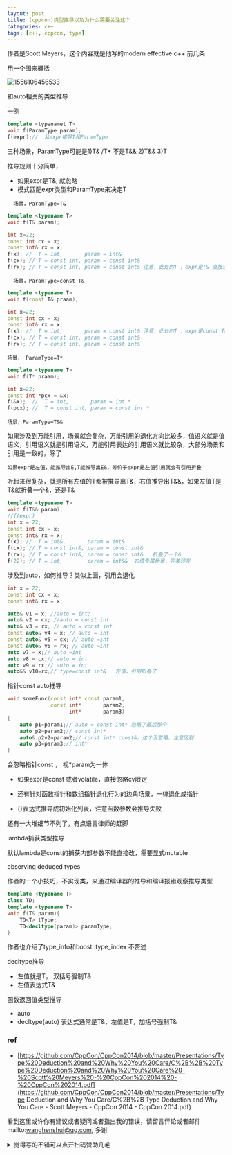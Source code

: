 ```yaml
---
layout: post
title: (cppcon)类型推导以及为什么需要关注这个
categories: c++
tags: [c++, cppcon, type]
---
```



作者是Scott Meyers，这个内容就是他写的modern effective c++ 前几条

用一个图来概括

![1556106456533](https://wanghenshui.github.io/assets/1556106456533.png)

和auto相关的类型推导

一例

```c++
template <typenamet T>
void f(ParamType param);
f(expr);//  从expr推导T和ParamType
```

三种场景，ParamType可能是1)T& /T*  不是T&& 2)T&& 3)T

 推导规则十分简单，

- 如果expr是T&, 就忽略
- 模式匹配expr类型和ParamType来决定T

`  场景，ParamType=T&`

```c++
template <typename T>
void f(T& param);

int x=22;
const int cx = x;
const int& rx = x;
f(x); //  T = int,       param = int&
f(cx); // T = const int, param = const int&
f(rx); // T = const int, param = const int& 注意，此处的T ，expr是T& 直接忽略了&
```

`  场景，ParamType=const T&`

```c++
template <typename T>
void f(const T& praam);

int x=22;
const int cx = x;
const int& rx = x;
f(x); //  T = int,       param = const int& 注意，此处的T ，expr是const T& 直接忽略了
f(cx); // T = const int, param = const int&
f(rx); // T = const int, param = const int& 
```

`场景， ParamType=T*`

```c++
template <typename T>
void f(T* praam);

int x=22;
const int *pcx = &x;
f(&x);  //  T = int,       param = int *
f(pcx); //  T = const int, param = const int *
```



`场景，ParamType=T&&`

如果涉及到万能引用，场景就会复杂，万能引用的退化方向比较多，值语义就是值语义，引用语义就是引用语义，万能引用表达的引用语义就比较杂，大部分场景和引用是一致的，除了

`如果expr是左值，能推导出E,T能推导出E&，等价于expr是左值引用就会有引用折叠`

听起来很复杂，就是所有左值的T都被推导出T&，右值推导出T&&，如果左值T是T&就折叠一个&，还是T&

 ```c++
template <typename T>
void f(T&& param);
//f(expr)
int x = 22;
const int cx = x;
const int& rx = x;
f(x); //  T = int&,       param = int&
f(cx); // T = const int&, param = const int&
f(rx); // T = const int&, param = const int&   折叠了一个&
f(22); // T = int,        param = int&&  右值专属场景，完美转发
 ```



涉及到auto，如何推导？类似上面，引用会退化

```c++
int x = 22;
const int cx = x;
const int& rx = x;

auto& v1 = x; //auto = int;
auto& v2 = cx; //auto = const int
auto& v3 = rx; // auto = const int
const auto& v4 = x; // auto = int
const auto& v5 = cx; // auto =int
const auto& v6 = rx; // auto =int
auto v7 = x;// auto =int
auto v8 = cx;// auto = int
auto v9 = rx;// auto = int
auto&& v10=rx;// type=const int&   左值，引用折叠了
```

指针const auto推导

```c++
void someFunc(const int* const param1,
              const int*       param2,
                    int*       param3)
{
    auto p1=param1;// auto = const int* 忽略了最后那个
    auto p2=param2;// const int*
    auto& p2v2=param2;// const int* const&，这个没忽略，注意区别
    auto p3=param3;// int*
}
```

会忽略指针const ， 视*param为一体

- 如果expr是const 或者volatile，直接忽略cv限定

- 还有针对函数指针和数组指针退化行为的边角场景，一律退化成指针

- {}表达式推导成初始化列表，注意函数参数会推导失败

还有一大堆细节不列了，有点语言律师的赶脚



lambda捕获类型推导

默认lambda是const的捕获内部参数不能直接改，需要显式mutable



observing deduced types

作者的一个小技巧，不实现类，来通过编译器的推导和编译报错观察推导类型

```c++
template <typename T>
class TD;
template <typename T>
void f(T& param){
    TD<T> tType;
    TD<decltype(param)> paramType;
}
```

作者也介绍了type_info和boost::type_index 不赘述

decltype推导

- 左值就是T， 双括号强制T&
- 左值表达式T&

函数返回值类型推导

- auto
- decltype(auto) 表达式通常是T&，左值是T，加括号强制T&

### ref

- [https://github.com/CppCon/CppCon2014/blob/master/Presentations/Type%20Deduction%20and%20Why%20You%20Care/C%2B%2B%20Type%20Deduction%20and%20Why%20You%20Care%20-%20Scott%20Meyers%20-%20CppCon%202014%20-%20CppCon%202014.pdf](https://github.com/CppCon/CppCon2014/blob/master/Presentations/Type Deduction and Why You Care/C%2B%2B Type Deduction and Why You Care - Scott Meyers - CppCon 2014 - CppCon 2014.pdf)

看到这里或许你有建议或者疑问或者指出我的错误，请留言评论或者邮件mailto:wanghenshui@qq.com, 多谢! 
<details>
<summary>觉得写的不错可以点开扫码赞助几毛</summary>
<img src="https://wanghenshui.github.io/assets/wepay.png" alt="微信转账">
</details>